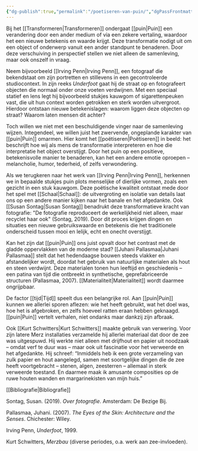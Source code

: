 ```yaml
---
{"dg-publish":true,"permalink":"/poetiseren-van-puin/","dgPassFrontmatter":true}
---
```


Bij het [[Transformeren\|Transformeren]] ondergaat [[puin\|Puin]] een verandering door een ander medium of via een zekere vertaling, waardoor het een nieuwe betekenis en waarde krijgt. Deze transformatie nodigt uit om een object of onderwerp vanuit een ander standpunt te benaderen. Door deze verschuiving in perspectief stellen we niet alleen de samenleving, maar ook onszelf in vraag.

Neem bijvoorbeeld [[Irving Penn\|Irving Penn]], een fotograaf die bekendstaat om zijn portretten en stillevens in een gecontroleerde studiocontext. In zijn reeks _Underfoot_ gaat hij de straat op en fotografeert objecten die normaal onder onze voeten verdwijnen. Met een speciaal statief en lens legt hij bijvoorbeeld stukjes kauwgom of sigarettenpeuken vast, die uit hun context worden getrokken en sterk worden uitvergroot. Hierdoor ontstaan nieuwe betekenislagen: waarom liggen deze objecten op straat? Waarom laten mensen dit achter?

Toch willen we niet met een beschuldigende vinger naar de samenleving wijzen. Integendeel, we willen juist het zwervende, ongeplande karakter van [[puin\|Puin]] omarmen. Hier komt het [[poëtiseren\|Poëtiseren]] in beeld: het beschrijft hoe wij als mens de transformatie interpreteren en hoe die interpretatie het object overstijgt. Door het puin op een positieve, betekenisvolle manier te benaderen, kan het een andere emotie oproepen – melancholie, humor, tederheid, of zelfs verwondering.

Als we terugkeren naar het werk van [[Irving Penn\|Irving Penn]], herkennen we in bepaalde stukjes puin plots menselijke of dierlijke vormen, zoals een gezicht in een stuk kauwgom. Deze poëtische kwaliteit ontstaat mede door het spel met [[Schaal\|Schaal]]: de uitvergroting en isolatie van details laat ons op een andere manier kijken naar het banale en het afgedankte. Ook [[Susan Sontag\|Susan Sontag]] benadrukt deze transformatieve kracht van fotografie: "De fotografie reproduceert de werkelijkheid niet alleen, maar recyclet haar ook" (Sontag, 2019). Door dit proces krijgen dingen en situaties een nieuwe gebruikswaarde en betekenis die het traditionele onderscheid tussen mooi en lelijk, echt en onecht overstijgt.

Kan het zijn dat [[puin\|Puin]] ons juist opvalt door het contrast met de gladde oppervlakken van de moderne stad? [[Juhani Pallasmaa\|Juhani Pallasmaa]] stelt dat het hedendaagse bouwen steeds vlakker en afstandelijker wordt, doordat het gebruik van natuurlijke materialen als hout en steen verdwijnt. Deze materialen tonen hun leeftijd en geschiedenis – een patina van tijd die ontbreekt in synthetische, geprefabriceerde structuren (Pallasmaa, 2007). [[Materialiteit\|Materialiteit]] wordt daarmee ongrijpbaar.

De factor [[tijd\|Tijd]] speelt dus een belangrijke rol. Aan [[puin\|Puin]] kunnen we allerlei sporen aflezen: wie het heeft gebruikt, wat het doel was, hoe het is afgebroken, en zelfs hoeveel ratten eraan hebben geknaagd. [[puin\|Puin]] vertelt verhalen, niet ondanks maar dankzij zijn afbraak.

Ook [[Kurt Schwitters\|Kurt Schwitters]] maakte gebruik van verwering. Voor zijn latere Merz installaties verzamelde hij allerlei materiaal dat door de zee was uitgespuwd. Hij werkte niet alleen met drijfhout en papier uit noodzaak – omdat verf te duur was – maar ook uit fascinatie voor het verweerde en het afgedankte. Hij schreef: “Inmiddels heb ik een grote verzameling van zulk papier en hout aangelegd, samen met soortgelijke dingen die de zee heeft voortgebracht – stenen, algen, zeesterren – allemaal in sterk verweerde toestand. En daarmee maak ik amusante composities op de ruwe houten wanden en margarinekisten van mijn huis.”

[[Bibliografie\|Bibliografie]]

Sontag, Susan. (2019). _Over fotografie_. Amsterdam: De Bezige Bij.

Pallasmaa, Juhani. (2007). _The Eyes of the Skin: Architecture and the Senses_. Chichester: Wiley.

Irving Penn, _Underfoot_, 1999.

Kurt Schwitters, _Merzbau_ (diverse periodes, o.a. werk aan zee-invloeden).